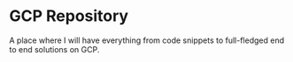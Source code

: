 # GCP Repository

A place where I will have everything from code snippets to full-fledged end to end solutions on GCP.
